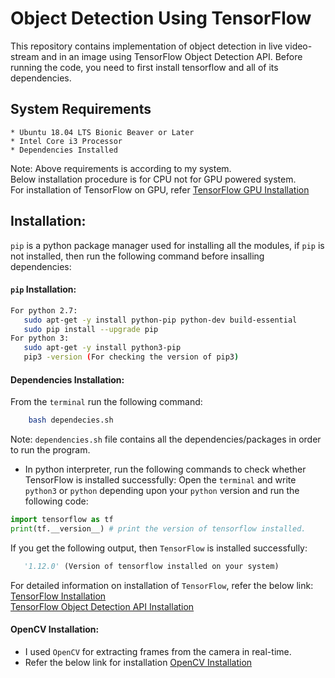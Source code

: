 # Object Detection Using TensorFlow
This repository contains implementation of object detection in live video-stream and in an image using TensorFlow Object Detection API. Before running the code, you need to first install tensorflow and all of its dependencies.
## System Requirements
```
* Ubuntu 18.04 LTS Bionic Beaver or Later  
* Intel Core i3 Processor  
* Dependencies Installed  
```
Note: Above requirements is according to my system.  
Below installation procedure is for CPU not for GPU powered system.  
For installation of TensorFlow on GPU, refer [TensorFlow GPU Installation](https://www.tensorflow.org/install/)  
## Installation:
``pip`` is a python package manager used for installing all the modules, if ``pip`` is not installed, then run the following command before insalling dependencies:
 #### ```pip``` Installation:
 ```bash
For python 2.7:
	sudo apt-get -y install python-pip python-dev build-essential  
	sudo pip install --upgrade pip  
For python 3:  
	sudo apt-get -y install python3-pip  
	pip3 -version (For checking the version of pip3)
```
 #### Dependencies Installation:  
   From the ```terminal``` run the following command:
``` bash
    bash dependecies.sh
```
Note: ```dependencies.sh``` file contains all the dependencies/packages in order to run the program.

* In python interpreter, run the following commands to check whether TensorFlow is installed successfully:
Open the ```terminal``` and write ```python3``` or ```python``` depending upon your ```python``` version and run the following code:  
```python
import tensorflow as tf
print(tf.__version__) # print the version of tensorflow installed.
```
If you get the following output, then ```TensorFlow``` is installed successfully:  
```python
   '1.12.0' (Version of tensorflow installed on your system)
```
For detailed information on installation of ```TensorFlow```, refer the below link:  
[TensorFlow Installation](https://www.tensorflow.org/install/)  
[TensorFlow Object Detection API Installation](https://github.com/tensorflow/models/blob/master/research/object_detection/g3doc/installation.md)
#### OpenCV Installation:
* I used ``OpenCV`` for extracting frames from the camera in real-time.  
* Refer the below link for installation [OpenCV Installation](https://www.pyimagesearch.com/2016/10/24/ubuntu-16-04-how-to-install-opencv/)
